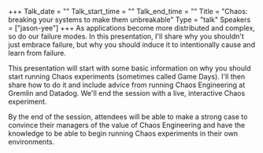 +++
Talk_date = ""
Talk_start_time = ""
Talk_end_time = ""
Title = "Chaos: breaking your systems to make them unbreakable"
Type = "talk"
Speakers = ["jason-yee"]
+++
As applications become more distributed and complex, so do our failure modes. In this presentation, I'll share why you shouldn't just embrace failure, but why you should induce it to intentionally cause and learn from failure.

This presentation will start with some basic information on why you should start running Chaos experiments (sometimes called Game Days). I'll then share how to do it and include advice from running Chaos Engineering at Gremlin and Datadog. We'll end the session with a live, interactive Chaos experiment.

By the end of the session, attendees will be able to make a strong case to convince their managers of the value of Chaos Engineering and have the knowledge to be able to begin running Chaos experiments in their own environments.
